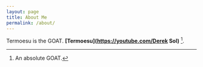 ```yaml
---
layout: page
title: About Me
permalink: /about/
---
```


Termoesu is the GOAT. **[Termoesu](https://youtube.com/Derek Sol)** [^1].



[^1]:An absolute GOAT.
